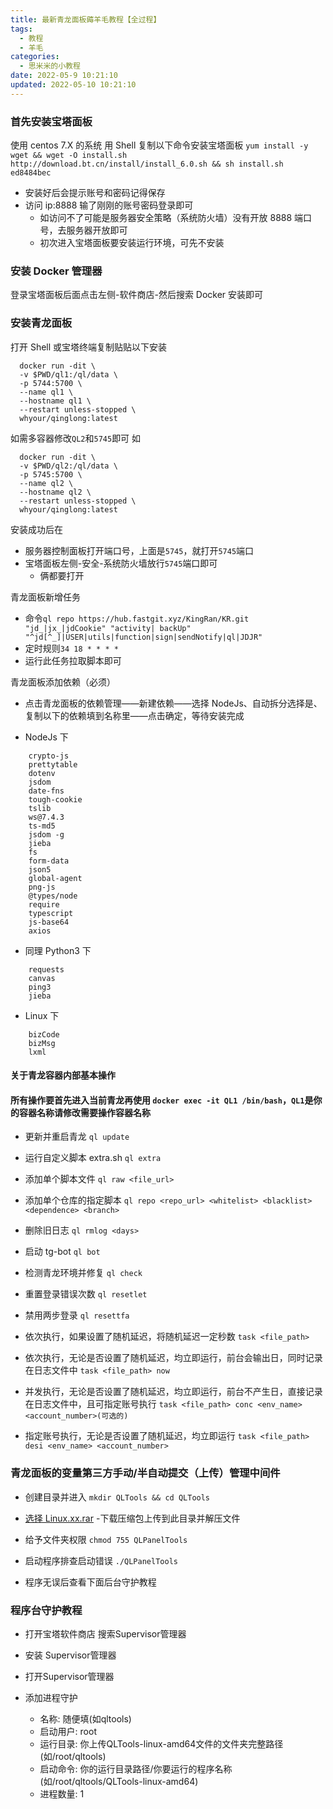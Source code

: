 ```yaml
---
title: 最新青龙面板薅羊毛教程【全过程】
tags:
  - 教程
  - 羊毛
categories:
  - 思米米的小教程
date: 2022-05-9 10:21:10
updated: 2022-05-10 10:21:10
---
```


### 首先安装宝塔面板

使用 centos 7.X 的系统 用 Shell 复制以下命令安装宝塔面板
`yum install -y wget && wget -O install.sh http://download.bt.cn/install/install_6.0.sh && sh install.sh ed8484bec`

- 安装好后会提示账号和密码记得保存
- 访问 ip:8888 输了刚刚的账号密码登录即可
  - 如访问不了可能是服务器安全策略（系统防火墙）没有开放 8888 端口号，去服务器开放即可
  - 初次进入宝塔面板要安装运行环境，可先不安装

### 安装 Docker 管理器

登录宝塔面板后面点击左侧-软件商店-然后搜索 Docker 安装即可

<!-- more -->

### 安装青龙面板

打开 Shell 或宝塔终端复制贴贴以下安装

```
  docker run -dit \
  -v $PWD/ql1:/ql/data \
  -p 5744:5700 \
  --name ql1 \
  --hostname ql1 \
  --restart unless-stopped \
  whyour/qinglong:latest
```

如需多容器修改`QL2`和`5745`即可 如

```
  docker run -dit \
  -v $PWD/ql2:/ql/data \
  -p 5745:5700 \
  --name ql2 \
  --hostname ql2 \
  --restart unless-stopped \
  whyour/qinglong:latest

```

安装成功后在

- 服务器控制面板打开端口号，上面是`5745`，就打开`5745`端口
- 宝塔面板左侧-安全-系统防火墙放行`5745`端口即可
  - 俩都要打开

青龙面板新增任务

- 命令`ql repo https://hub.fastgit.xyz/KingRan/KR.git "jd_|jx_|jdCookie" "activity| backUp" "^jd[^_]|USER|utils|function|sign|sendNotify|ql|JDJR"`
- 定时规则`34 18 * * * *`
- 运行此任务拉取脚本即可

青龙面板添加依赖（必须）

- 点击青龙面板的依赖管理——新建依赖——选择 NodeJs、自动拆分选择是、复制以下的依赖填到名称里——点击确定，等待安装完成

- NodeJs 下

```
    crypto-js
    prettytable
    dotenv
    jsdom
    date-fns
    tough-cookie
    tslib
    ws@7.4.3
    ts-md5
    jsdom -g
    jieba
    fs
    form-data
    json5
    global-agent
    png-js
    @types/node
    require
    typescript
    js-base64
    axios
```

- 同理 Python3 下

```
    requests
    canvas
    ping3
    jieba
```

- Linux 下

```
    bizCode
    bizMsg
    lxml
```

#### 关于青龙容器内部基本操作

#### 所有操作要首先进入当前青龙再使用 `docker exec -it QL1 /bin/bash`，`QL1`是你的容器名称请修改需要操作容器名称

- 更新并重启青龙 `ql update`

- 运行自定义脚本 extra.sh `ql extra`

- 添加单个脚本文件 `ql raw <file_url>`

- 添加单个仓库的指定脚本
  `ql repo <repo_url> <whitelist> <blacklist> <dependence> <branch>`

- 删除旧日志 `ql rmlog <days>`

- 启动 tg-bot `ql bot`

- 检测青龙环境并修复 `ql check`

- 重置登录错误次数 `ql resetlet`

- 禁用两步登录 `ql resettfa`

- 依次执行，如果设置了随机延迟，将随机延迟一定秒数
  `task <file_path>`

- 依次执行，无论是否设置了随机延迟，均立即运行，前台会输出日，同时记录在日志文件中
  `task <file_path> now`

- 并发执行，无论是否设置了随机延迟，均立即运行，前台不产生日，直接记录在日志文件中，且可指定账号执行
  `task <file_path> conc <env_name> <account_number>(可选的)`

- 指定账号执行，无论是否设置了随机延迟，均立即运行
  `task <file_path> desi <env_name> <account_number>`

### 青龙面板的变量第三方手动/半自动提交（上传）管理中间件

- 创建目录并进入
  `mkdir QLTools && cd QLTools`

- [选择 Linux.xx.rar](https://github.com/nuanxinqing123/QLTools/releases) -下载压缩包上传到此目录并解压文件

- 给予文件夹权限
  `chmod 755 QLPanelTools`

- 启动程序排查启动错误
  `./QLPanelTools`

- 程序无误后查看下面后台守护教程

### 程序台守护教程

- 打开宝塔软件商店 搜索Supervisor管理器
- 安装 Supervisor管理器

- 打开Supervisor管理器
- 添加进程守护
  - 名称: 随便填(如qltools)
  - 启动用户: root
  - 运行目录: 你上传QLTools-linux-amd64文件的文件夹完整路径(如/root/qltools) 
  - 启动命令: 你的运行目录路径/你要运行的程序名称(如/root/qltools/QLTools-linux-amd64)
  - 进程数量: 1

